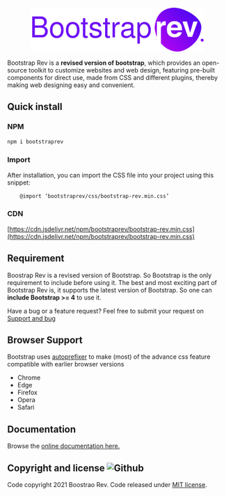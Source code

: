 <p align="center"><a href="https://bootstraprev.com" target="_blank"><img src="https://raw.githubusercontent.com/bootstraprev/BootstrapRev/master/images/rev-logo.svg" width="400"></a></p>

Bootstrap Rev is a **revised version of bootstrap**, which provides an open-source toolkit to customize websites and web design, featuring pre-built components for direct use, made from CSS and different plugins, thereby making web designing easy and convenient.

## Quick install

### NPM

```sh
npm i bootstraprev
```

### Import
After installation, you can import the CSS file into your project using this snippet:

```sh
	@import ‘bootstraprev/css/bootstrap-rev.min.css’
```

### CDN

[https://cdn.jsdelivr.net/npm/bootstraprev/bootstrap-rev.min.css](https://cdn.jsdelivr.net/npm/bootstraprev/bootstrap-rev.min.css)

## Requirement

Boostrap Rev is a revised version of Bootstrap. So Bootstrap is the only requirement to include before using it.
The best and most exciting part of Bootstrap Rev is, it supports the latest version of Bootstrap. So one can **include Bootstrap >= 4** to use it.

Have a bug or a feature request? Feel free to submit your request on [Support and bug](https://bootstraprev.com/support)


## Browser Support

Bootstrap uses [autoprefixer](https://github.com/postcss/autoprefixer) to make (most) of the advance css feature compatible with earlier browser versions

* Chrome
* Edge
* Firefox
* Opera
* Safari

## Documentation

Browse the [online documentation here.](https://bootstraprev.com/documentation)

## Copyright and license ![Github](https://img.shields.io/github/license/jgthms/bulma?logo=Github)

Code copyright 2021 Boostrao Rev. Code released under [MIT license](https://opensource.org/licenses/MIT).

[npm-link]: https://www.npmjs.com/package/bootstraprev